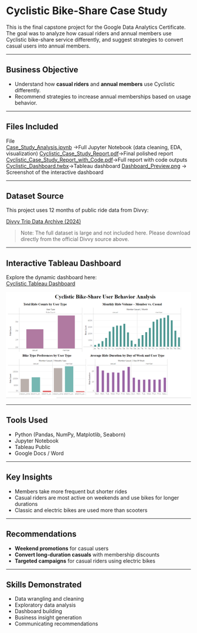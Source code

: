
#  Cyclistic Bike-Share Case Study

This is the final capstone project for the Google Data Analytics Certificate. The goal was to analyze how casual riders and annual members use Cyclistic bike-share service differently, and suggest strategies to convert casual users into annual members.

---
##  Business Objective

- Understand how **casual riders** and **annual members** use Cyclistic differently.
- Recommend strategies to increase annual memberships based on usage behavior.
---

## Files Included

 File                                              
[Case_Study_Analysis.ipynb](https://github.com/Ananya-rao01/cyclistic-bike-share-case-study/blob/main/Case_Study_Analysis.ipynb) ->Full Jupyter Notebook (data cleaning, EDA, visualization) 
 [Cyclistic_Case_Study_Report.pdf](https://github.com/Ananya-rao01/cyclistic-bike-share-case-study/blob/main/Cyclistic_Case_Study_Report.pdf)->Final polished report 
[Cyclistic_Case_Study_Report_with_Code.pdf](https://github.com/Ananya-rao01/cyclistic-bike-share-case-study/blob/main/Cyclistic_Case_Study_Report_with_Code.pdf
)->Full report with code outputs 
 [Cyclistic_Dashboard.twbx](https://github.com/Ananya-rao01/cyclistic-bike-share-case-study/blob/main/Cyclistic_Dashboard.twbx
)->Tableau dashboard 
 [Dashboard_Preview.png](https://github.com/Ananya-rao01/cyclistic-bike-share-case-study/blob/main/Dashboard_Preview.png) -> Screenshot of the interactive dashboard

---

## Dataset Source

This project uses 12 months of public ride data from Divvy:

 [Divvy Trip Data Archive (2024)](https://divvy-tripdata.s3.amazonaws.com/index.html)

> Note: The full dataset is large and not included here. Please download directly from the official Divvy source above.

---

##  Interactive Tableau Dashboard

Explore the dynamic dashboard here:  
 [Cyclistic Tableau Dashboard](https://public.tableau.com/views/Cyclistic_Dashboard_17467570245440/Dashboard1?:language=en-US&publish=yes&:sid=&:redirect=auth&:display_count=n&:origin=viz_share_link)
 
 [![Dashboard Preview](Dashboard_Preview.png)](https://public.tableau.com/views/Cyclistic_Dashboard_17467570245440/Dashboard1?:language=en-US&publish=yes&:sid=&:redirect=auth&:display_count=n&:origin=viz_share_link)

---

##  Tools Used

- Python (Pandas, NumPy, Matplotlib, Seaborn)
- Jupyter Notebook
- Tableau Public
- Google Docs / Word

---
##  Key Insights

- Members take more frequent but shorter rides
- Casual riders are most active on weekends and use bikes for longer durations
- Classic and electric bikes are used more than scooters

---
##  Recommendations

- **Weekend promotions** for casual users
- **Convert long-duration casuals** with membership discounts
- **Targeted campaigns** for casual riders using electric bikes

---

##  Skills Demonstrated

- Data wrangling and cleaning  
- Exploratory data analysis  
- Dashboard building  
- Business insight generation  
- Communicating recommendations



